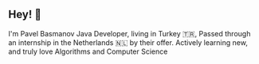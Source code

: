 ## Hey! 👋 
I'm Pavel Basmanov
Java Developer, living in Turkey 🇹🇷, Passed through an internship in the Netherlands 🇳🇱  by their offer.
Actively learning new, and truly love Algorithms and Computer Science

